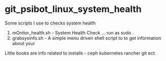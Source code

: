 # git_psibot_linux_system_health
Some scripts I use to checks system health 
1.  mOnitor_health.sh - System Health Check ... run as sudo .
2.  grabsysinfo.sh - A simple menu driven shell script to to get information about your 

Little books are info related to installs - ceph kubernetes rancher git ect.
